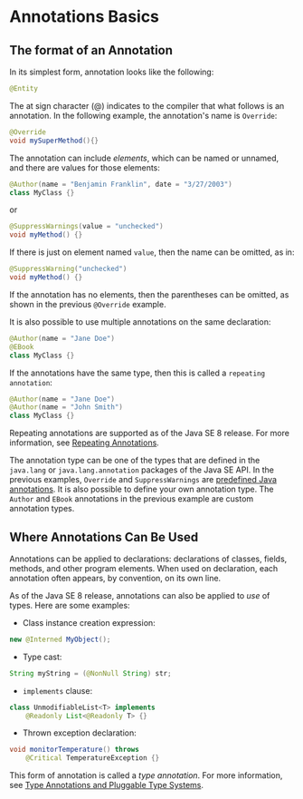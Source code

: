 # Annotations Basics

## The format of an Annotation

In its simplest form, annotation looks like the following:

```java
@Entity
```

The at sign character (@) indicates to the compiler that what
follows is an annotation. In the following example, the
annotation's name is `Override`:

```java
@Override
void mySuperMethod(){}
```

The annotation can include _elements_, which can be named or
unnamed, and there are values for those elements:

```java
@Author(name = "Benjamin Franklin", date = "3/27/2003")
class MyClass {}
```

or

```java
@SuppressWarnings(value = "unchecked")
void myMethod() {}
```

If there is just on element named `value`, then the name can
be omitted, as in:

```java
@SuppressWarning("unchecked")
void myMethod() {}
```

If the annotation has no elements, then the parentheses can
be omitted, as shown in the previous `@Override` example.

It is also possible to use multiple annotations on the same
declaration:

```java
@Author(name = "Jane Doe")
@EBook
class MyClass {}
```

If the annotations have the same type, then this is called a
`repeating annotation`:

```java
@Author(name = "Jane Doe")
@Author(name = "John Smith")
class MyClass {}
```

Repeating annotations are supported as of the Java SE 8 release.
For more information, see [Repeating Annotations](005-repeating-annotations.md).

The annotation type can be one of the types that are defined in
the `java.lang` or `java.lang.annotation` packages of the Java
SE API. In the previous examples, `Override` and `SuppressWarnings`
are [predefined Java annotations](003-predefined-annotation-types.md). 
It is also possible to define your own annotation type. 
The `Author` and `EBook` annotations in the previous example 
are custom annotation types.

## Where Annotations Can Be Used

Annotations can be applied to declarations: declarations of
classes, fields, methods, and other program elements. When used
on declaration, each annotation often appears, by convention, on
its own line.

As of the Java SE 8 release, annotations can also be applied to
_use_ of types. Here are some examples:

- Class instance creation expression:

```java
new @Interned MyObject();
```

- Type cast:

```java
String myString = (@NonNull String) str;
```

- `implements` clause:

```java
class UnmodifiableList<T> implements 
    @Readonly List<@Readonly T> {}
```

- Thrown exception declaration:

```java
void monitorTemperature() throws
    @Critical TemperatureException {}
```

This form of annotation is called a _type annotation_. For more
information, see
[Type Annotations and Pluggable Type Systems](004-type-annotations-and-pluggable-type-systems.md).
